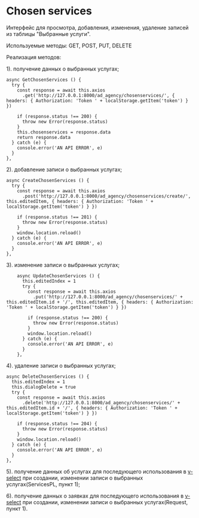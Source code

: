 # Chosen services

Интерфейс для просмотра, добавления, изменения, удаление записей из таблицы "Выбранные услуги".

Используемые методы: GET, POST, PUT, DELETE

Реализация методов:

1). получение данных о выбранных услугах;
```
async GetChosenServices () {
  try {
    const response = await this.axios
      .get('http://127.0.0.1:8000/ad_agency/chosenservices/', { headers: { Authorization: 'Token ' + localStorage.getItem('token') } })

    if (response.status !== 200) {
      throw new Error(response.status)
    }
    this.chosenservices = response.data
    return response.data
  } catch (e) {
    console.error('AN API ERROR', e)
  }
},
```
2). добавление записи о выбранных услугах;
```
async CreateChosenServices () {
  try {
    const response = await this.axios
      .post('http://127.0.0.1:8000/ad_agency/chosenservices/create/', this.editedItem, { headers: { Authorization: 'Token ' + localStorage.getItem('token') } })

    if (response.status !== 201) {
      throw new Error(response.status)
    }
    window.location.reload()
  } catch (e) {
    console.error('AN API ERROR', e)
  }
},
```
3). изменение записи о выбранных услугах;
```
    async UpdateChosenServices () {
      this.editedIndex = 1
      try {
        const response = await this.axios
          .put('http://127.0.0.1:8000/ad_agency/chosenservices/' + this.editedItem.id + '/', this.editedItem, { headers: { Authorization: 'Token ' + localStorage.getItem('token') } })

        if (response.status !== 200) {
          throw new Error(response.status)
        }
        window.location.reload()
      } catch (e) {
        console.error('AN API ERROR', e)
      }
    },
```
4). удаление записи о выбранных услугах;
```
async DeleteChosenServices () {
  this.editedIndex = 1
  this.dialogDelete = true
  try {
    const response = await this.axios
      .delete('http://127.0.0.1:8000/ad_agency/chosenservices/' + this.editedItem.id + '/', { headers: { Authorization: 'Token ' + localStorage.getItem('token') } })

    if (response.status !== 204) {
      throw new Error(response.status)
    }
    window.location.reload()
  } catch (e) {
    console.error('AN API ERROR', e)
  }
},
```
5). получение данных об услугах для последующего использования в [v-select](https://vuetifyjs.com/en/api/v-select/) при создании, изменении записи о выбранных услугах(ServicesPL, пункт 1);

6). получение данных о заявках для последующего использования в [v-select](https://vuetifyjs.com/en/api/v-select/) при создании, изменении записи о выбранных услугах(Request, пункт 1).